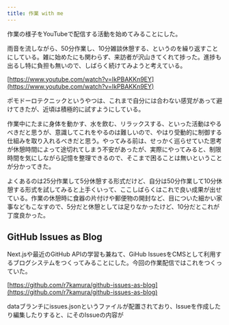```yaml
---
title: 作業 with me
---
```

作業の様子をYouTubeで配信する活動を始めてみることにした。

雨音を流しながら、50分作業し、10分雑談休憩する、というのを繰り返すことにしている。雑に始めたにも関わらず、来訪者が沢山きてくれて捗った。進捗も出るし特に負担も無いので、しばらく続けてみようと考えている。

[https://www.youtube.com/watch?v=IkPBAKKn9EY](https://www.youtube.com/watch?v=IkPBAKKn9EY)

ポモドーロテクニックというやつは、これまで自分には合わない感覚があって避けてきたが、近頃は積極的に試すようにしている。

作業中にたまに身体を動かす、水を飲む、リラックスする、といった活動はやるべきだと思うが、意識してこれをやるのは難しいので、やはり受動的に制御する仕組みを取り入れるべきだと思う。やってみる前は、せっかく巡らせていた思考が休憩時間によって途切れてしまう不安があったが、実際にやってみると、制限時間を気にしながら記憶を整理できるので、そこまで困ることは無いということが分かってきた。

よくあるのは25分作業して5分休憩する形式だけど、自分は50分作業して10分休憩する形式を試してみると上手くいって、ここしばらくはこれで良い成果が出せている。作業の休憩時に食器の片付けや郵便物の開封など、目についた細かい家事などもこなすので、5分だと休憩としては足りなかったけど、10分だとこれが丁度良かった。

GitHub Issues as Blog
---------------------

Next.jsや最近のGitHub APIの学習も兼ねて、GiHub IssuesをCMSとして利用するブログシステムをつくってみることにした。今回の作業配信ではこれをつくっていた。

[https://github.com/r7kamura/github-issues-as-blog](https://github.com/r7kamura/github-issues-as-blog)

dataブランチにissues.jsonというファイルが配置されており、Issueを作成したり編集したりすると、にそのIssueの内容が
